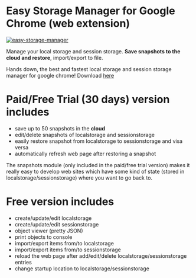 Easy Storage Manager for Google Chrome (web extension)
==========================
[![easy-storage-manager](https://pli.io/2OVN2B.jpg)](https://chrome.google.com/webstore/detail/easy-storage-manager/ifpigodghnlhaaeibphbkloekpcpmcfo)    

Manage your local storage and session storage. **Save snapshots to the cloud and restore**, import/export to file.

Hands down, the best and fastest local storage and session storage manager for google chrome!
Download [here](https://chrome.google.com/webstore/detail/easy-storage-manager/ifpigodghnlhaaeibphbkloekpcpmcfo)  

Paid/Free Trial (30 days) version includes
==========================
   - save up to 50 snapshots in the **cloud**
   - edit/delete snapshots of localstorage and sessionstorage
   - easily restore snapshot from localstorage to sessionstorage and visa versa
   - automatically refresh web page after restoring a snapshot
   
The snapshots module (only included in the paid/free trial version) makes it really easy to develop web sites which have some kind of state (stored in localstorage/sessionstorage) where you want to go back to.

Free version includes
==========================
   - create/update/edit localstorage
   - create/update/edit sessionstorage
   - object viewer (pretty JSON)
   - print objects to console
   - import/export items from/to localstorage
   - import/export items from/to sessionstorage
   - reload the web page after add/edit/delete localstorage/sessionstorage entries
   - change startup location to localstorage/sessionstorage
